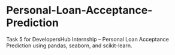 # Personal-Loan-Acceptance-Prediction
Task 5 for DevelopersHub Internship – Personal Loan Acceptance Prediction using pandas, seaborn, and scikit-learn.
